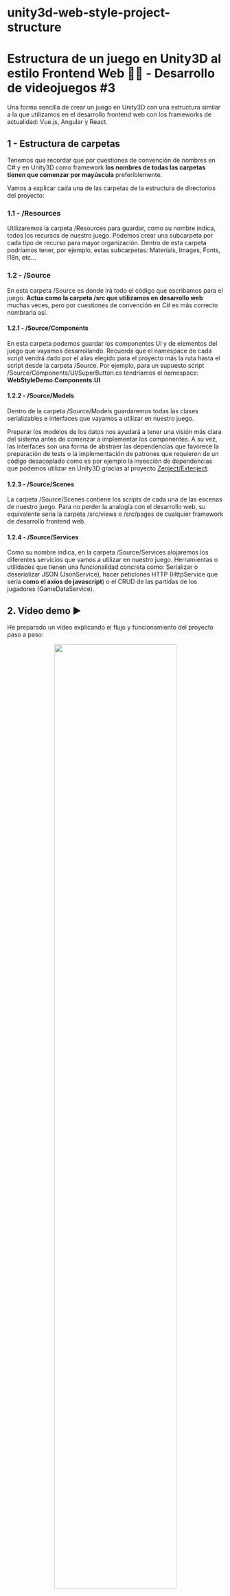 ﻿# unity3d-web-style-project-structure

# Estructura de un juego en Unity3D al estilo Frontend Web 👨‍🍳 - Desarrollo de videojuegos #3
Una forma sencilla de crear un juego en Unity3D con una estructura similar a la que utilizamos en el desarrollo frontend web con los frameworks de actualidad: Vue.js, Angular y React.

## 1 - Estructura de carpetas
Tenemos que recordar que por cuestiones de convención de nombres en C# y en Unity3D como framework **los nombres de todas las carpetas tienen que comenzar por mayúscula** preferiblemente.

Vamos a explicar cada una de las carpetas de la estructura de directorios del proyecto:

### 1.1 - /Resources
Utilizaremos la carpeta /Resources para guardar, como su nombre indica, todos los recursos de nuestro juego. Podemos crear una subcarpeta por cada tipo de recurso para mayor organización. Dentro de esta carpeta podríamos tener, por ejemplo, estas subcarpetas: Materials, Images, Fonts, I18n, etc...

### 1.2 - /Source
En esta carpeta /Source es donde irá todo el código que escribamos para el juego. **Actua como la carpeta /src que utilizamos en desarrollo web** muchas veces, pero por cuestiones de convención en C# es más correcto nombrarla así.

#### 1.2.1 - /Source/Components
En esta carpeta podemos guardar los componentes UI y de elementos del juego que vayamos desarrollando. Recuerda que el namespace de cada script vendrá dado por el alias elegido para el proyecto más la ruta hasta el script desde la carpeta /Source. Por ejemplo, para un supuesto script /Source/Components/UI/SuperButton.cs tendríamos el namespace: **WebStyleDemo.Components.UI**

#### 1.2.2 - /Source/Models
Dentro de la carpeta /Source/Models guardaremos todas las clases serializables e interfaces que vayamos a utilizar en nuestro juego.

Preparar los modelos de los datos nos ayudará a tener una visión más clara del sistema antes de comenzar a implementar los componentes. A su vez, las interfaces son una forma de abstraer las dependencias que favorece la preparación de tests o la implementación de patrones que requieren de un código desacoplado como es por ejemplo la inyección de dependencias que podemos utilizar en Unity3D gracias al proyecto <a href="https://github.com/svermeulen/Extenject" target="_blank">Zenject/Extenject</a>.

#### 1.2.3 - /Source/Scenes
La carpeta /Source/Scenes contiene los scripts de cada una de las escenas de nuestro juego. Para no perder la analogía con el desarrollo web, su equivalente sería la carpeta /src/views o /src/pages de cualquier framework de desarrollo frontend web.

#### 1.2.4 - /Source/Services
Como su nombre indica, en la carpeta /Source/Services alojaremos los diferentes servicios que vamos a utilizar en nuestro juego. Herramientas o utilidades que tienen una funcionalidad concreta como: Serializar o deserializar JSON (JsonService), hacer peticiones HTTP (HttpService que sería **como el axios de javascript**) o el CRUD de las partidas de los jugadores (GameDataService).

## 2. Vídeo demo ▶️
He preparado un vídeo explicando el flujo y funcionamiento del proyecto paso a paso:

<p align="center">
  <a href="https://www.youtube.com/watch?v=6AdYYhhpSnY" target="_blank">
    <img width="75%" src="https://img.youtube.com/vi/6AdYYhhpSnY/0.jpg">
  </a>
</p>

**Deja un comentario** con un tema que te gustaría que tratase en un vídeo!

## 3. Sobre mí
¿Te ha resultado útil este contenido? **Sígueme en redes sociales**:

<p align="center">
  <a href="https://www.youtube.com/channel/UCC-EUKPStBfQ1nEIvSl6bAQ" target="_blank">YouTube ▶️</a>
  <a href="https://instagram.com/carlossalasamper" target="_blank">Instagram 📸</a>
  <a href="https://twitter.com/carlossala95" target="_blank">Twitter 🐦</a>
  <a href="https://facebook.com/carlossala95" target="_blank">Facebook 👍</a>
</p>

God of Programming 💚
